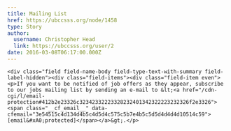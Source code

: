 ```yaml
---
title: Mailing List 
href: https://ubccsss.org/node/1458
type: Story
author:
  username: Christopher Head
  link: https://ubccsss.org/user/2
date: 2016-03-08T06:17:00.000Z
---
```



    <div class="field field-name-body field-type-text-with-summary field-label-hidden"><div class="field-items"><div class="field-item even"><p>If you want to be notified of job offers as they appear, subscribe to our jobs mailing list by sending an e-mail to &lt;<a href="/cdn-cgi/l/email-protection#412b2e23326c32342332223328232401342322223232326f2e3326"><span class="__cf_email__" data-cfemail="3e54515c4d134d4b5c4d5d4c575c5b7e4b5c5d5d4d4d4d10514c59">[email&#xA0;protected]</span></a>&gt;.</p>
</div></div></div>    <footer>
          </footer>
    